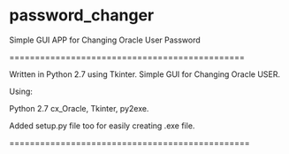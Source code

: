 password_changer
================

Simple GUI APP for Changing Oracle User Password

==============================================

Written in Python 2.7 using Tkinter.
Simple GUI for Changing Oracle USER.

Using:

Python 2.7
cx_Oracle,
Tkinter,
py2exe.

Added setup.py file too for easily creating .exe file.

===============================================
